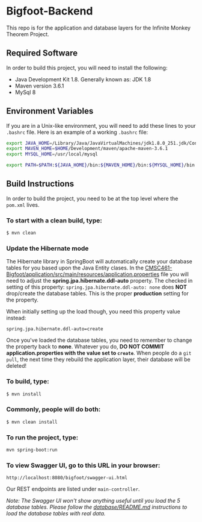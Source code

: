 # Bigfoot-Backend
This repo is for the application and database layers for the Infinite Monkey Theorem Project.

## Required Software
In order to build this project, you will need to install the following:
- Java Development Kit 1.8.  Generally known as: JDK 1.8
- Maven version 3.6.1
- MySql 8

## Environment Variables
If you are in a Unix-like environment, you will need to add 
these lines to your `.bashrc` file.  Here is an example of
a working `.bashrc` file:

```bash
export JAVA_HOME=/Library/Java/JavaVirtualMachines/jdk1.8.0_251.jdk/Contents/Home
export MAVEN_HOME=$HOME/Development/maven/apache-maven-3.6.1
export MYSQL_HOME=/usr/local/mysql

export PATH=$PATH:${JAVA_HOME}/bin:${MAVEN_HOME}/bin:${MYSQL_HOME}/bin
```

## Build Instructions

In order to build the project, you need to be at the top level
where the `pom.xml` lives.

### To start with a clean build, type:

```bash
$ mvn clean
```

### Update the Hibernate mode

The Hibernate library in SpringBoot will automatically create your database
tables for you based upon the Java Entity clases.  In the 
[CMSC461-Bigfoot/application/src/main/resources/application.properties](src/main/resource/application.properties) file you will need to adjust the **spring.jpa.hibernate.ddl-auto** property.  The checked in setting of this property:
`spring.jpa.hibernate.ddl-auto: none` does **NOT** drop/create the database 
tables.  This is the proper **production** setting for the property.  

When initially setting up the load though, you need this property value
instead: 

```
spring.jpa.hibernate.ddl-auto=create
```

Once you've loaded the database tables, you need to remember to change
the property back to **none**.  Whatever you do, **DO NOT COMMIT application.properties with the value set to `create`**.  When people do a `git pull`, the next time they rebuild the application layer, their database will be deleted!

### To build, type:
```bash
$ mvn install
```

### Commonly, people will do both:
```bash
$ mvn clean install
```

### To run the project, type:
```bash
mvn spring-boot:run
```

### To view Swagger UI, go to this URL in your browser:
`http://localhost:8080/bigfoot/swagger-ui.html`

Our REST endpoints are listed under `main-controller`. 

*Note: The Swagger UI won't show anything useful until you load the 5 database
tables.  Please follow the [database/README.md](../database/README.md) 
instructions to load the database tables with real data.*
